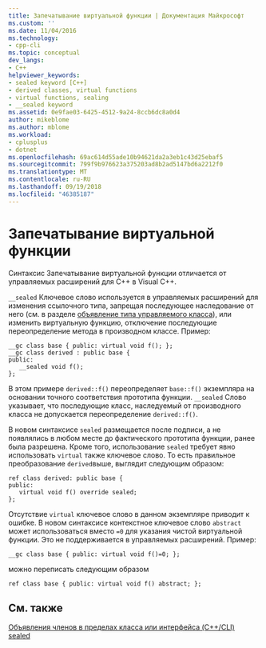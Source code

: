 ```yaml
---
title: Запечатывание виртуальной функции | Документация Майкрософт
ms.custom: ''
ms.date: 11/04/2016
ms.technology:
- cpp-cli
ms.topic: conceptual
dev_langs:
- C++
helpviewer_keywords:
- sealed keyword [C++]
- derived classes, virtual functions
- virtual functions, sealing
- __sealed keyword
ms.assetid: 0e9fae03-6425-4512-9a24-8ccb6dc8a0d4
author: mikeblome
ms.author: mblome
ms.workload:
- cplusplus
- dotnet
ms.openlocfilehash: 69ac614d55ade10b94621da2a3eb1c43d25ebaf5
ms.sourcegitcommit: 799f9b976623a375203ad8b2ad5147bd6a2212f0
ms.translationtype: MT
ms.contentlocale: ru-RU
ms.lasthandoff: 09/19/2018
ms.locfileid: "46385187"
---
```

# <a name="sealing-a-virtual-function"></a>Запечатывание виртуальной функции

Синтаксис Запечатывание виртуальной функции отличается от управляемых расширений для C++ в Visual C++.

`__sealed` Ключевое слово используется в управляемых расширений для изменения ссылочного типа, запрещая последующее наследование от него (см. в разделе [объявление типа управляемого класса](../dotnet/declaration-of-a-managed-class-type.md)), или изменить виртуальную функцию, отключение последующие переопределение метода в производном классе. Пример:

```
__gc class base { public: virtual void f(); };
__gc class derived : public base {
public:
   __sealed void f();
};
```

В этом примере `derived::f()` переопределяет `base::f()` экземпляра на основании точного соответствия прототипа функции. `__sealed` Слово указывает, что последующие класс, наследуемый от производного класса не допускается переопределение `derived::f()`.

В новом синтаксисе `sealed` размещается после подписи, а не появлялись в любом месте до фактического прототипа функции, ранее была разрешена. Кроме того, использование `sealed` требует явно использовать `virtual` также ключевое слово. То есть правильное преобразование `derived`выше, выглядит следующим образом:

```
ref class derived: public base {
public:
   virtual void f() override sealed;
};
```

Отсутствие `virtual` ключевое слово в данном экземпляре приводит к ошибке. В новом синтаксисе контекстное ключевое слово `abstract` может использоваться вместо `=0` для указания чистой виртуальной функции. Это не поддерживается в управляемых расширений. Пример:

```
__gc class base { public: virtual void f()=0; };
```

можно переписать следующим образом

```
ref class base { public: virtual void f() abstract; };
```

## <a name="see-also"></a>См. также

[Объявления членов в пределах класса или интерфейса (C++/CLI)](../dotnet/member-declarations-within-a-class-or-interface-cpp-cli.md)<br/>
[sealed](../windows/sealed-cpp-component-extensions.md)